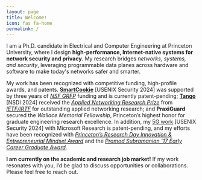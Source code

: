 ```yaml
---
layout: page
title: Welcome!
icon: fas fa-home
permalink: /
---
```


I am a Ph.D. candidate in Electrical and Computer Engineering at Princeton University, where I design **high-performance, Internet-native systems for network security and privacy**. My research bridges *networks, systems, and security*, leveraging programmable data planes across hardware and software to make today's networks safer and smarter. 

My work has been recognized with competitive funding, high-profile awards, and patents. [**SmartCookie**](/publications/#smartcookie) [USENIX Security 2024] was supported by three years of [*NSF GRFP*](https://ece.princeton.edu/news/nsf-awards-grads-work-computer-vision-security-and-clean-energy-materials) funding and is currently patent-pending; [**Tango**](/publications/#tango) [NSDI 2024] received the [*Applied Networking Research Prize*](https://ece.princeton.edu/news/princeton-researchers-win-applied-networking-research-prize-improving-internet-performance) from [*IETF/IRTF*](https://www.irtf.org/anrp/) for outstanding applied networking research; and **PraxiGuard** secured the *Wallace Memorial Fellowship*, Princeton’s highest honor for graduate engineering research excellence. In addition, my [5G work](/publications/#frontstorm) [USENIX Security 2024] with Microsoft Research is patent-pending, and my efforts have been recognized with [*Princeton’s Research Day Innovation & Entrepreneurial Mindset Award*](https://www.princeton.edu/news/2022/05/10/princeton-research-day-returns-fully-person-first-time-three-years) and the [*Pramod Subramanian ’17 Early Career Graduate Award*](https://ece.princeton.edu/news/graduate-commencement-celebrates-critical-contributions-doctoral-and-masters-students). 

**I am currently on the academic and research job market!** If my work resonates with you, I’d be glad to discuss opportunities or collaborations. Please feel free to reach out. 


